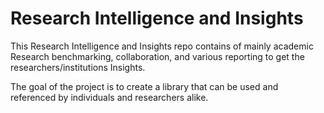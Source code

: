 #  Research Intelligence and Insights

This Research Intelligence and Insights repo contains of mainly academic 
Research benchmarking, collaboration, and various reporting  to get the
researchers/institutions Insights.

The goal of the project is to create a library that can be used
and referenced by individuals and researchers alike.
